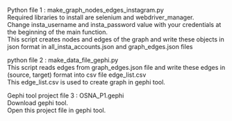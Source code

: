Python file 1 : make_graph_nodes_edges_instagram.py
<br/>
Required libraries to install are selenium and webdriver_manager.
<br/>
Change insta_username and insta_password value with your credentials at the beginning of the main function.
<br/>
This script creates nodes and edges of the graph and write these objects in json format in all_insta_accounts.json and graph_edges.json files
<br/>

python file 2 : make_data_file_gephi.py
<br/>
This script reads edges from graph_edges.json file and write these edges in (source, target) format into csv file edge_list.csv
<br/>
This edge_list.csv is used to create graph in gephi tool.
<br/>

Gephi tool project file 3 : OSNA_P1.gephi
<br/>
Download gephi tool.
<br/>
Open this project file in gephi tool.
<br/>